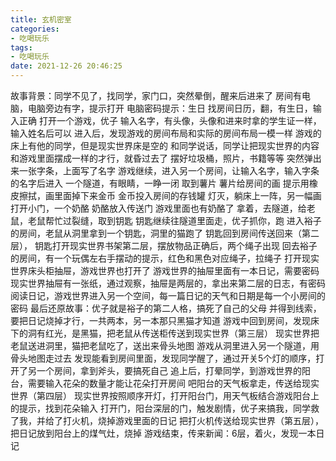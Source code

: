 ```yaml
---
title: 玄机密室
categories:
- 吃喝玩乐
tags:
- 吃喝玩乐
date: 2021-12-26 20:46:25
---
```

故事背景：同学不见了，找同学，家门口，突然晕倒，醒来后进来了
房间有电脑，电脑旁边有字，提示打开
电脑密码提示：生日
找房间日历，翻，有生日，输入正确
打开一个游戏，优子
输入名字，有头像，头像和进来时拿的学生证一样，输入姓名后可以
进入后，发现游戏的房间布局和实际的房间布局一模一样
游戏的床上有他的同学，但是现实世界床是空的
和同学说话，同学让把现实世界的内容和游戏里面摆成一样的才行，就昏过去了
摆好垃圾桶，照片，书籍等等
突然弹出来一张字条，上面写了名字
游戏继续，进入另一个房间，让输入名字，输入字条的名字后进入
一个隧道，有眼睛，一睁一闭
取到薯片
薯片给房间的画
提示用橡皮擦拭，画里面掉下来金币
金币投入房间的存钱罐
灯灭，躺床上一阵，另一幅画打开小门，一个奶酪
奶酪放入传送门
游戏里面也有奶酪了
拿着，去隧道，给老鼠，老鼠帮忙过裂缝，取到钥匙
钥匙继续往隧道里面走，优子抓你，跑
进入裕子的房间，老鼠从洞里拿到一个钥匙，洞里的猫跑了
钥匙回到房间传送回来（第二层），
钥匙打开现实世界书架第二层，摆放物品正确后，两个绳子出现
回去裕子的房间，有一个玩偶左右手摆动的提示，红色和黑色对应绳子，拉绳子
打开现实世界床头柜抽屉，游戏世界也打开了
游戏世界的抽屉里面有一本日记，需要密码
现实世界抽屉有一张纸，通过观察，抽屉是两层的，拿出来第二层的日志，有密码
阅读日记，游戏世界进入另一个空间，每一篇日记的天气和日期是每一个小房间的密码
最后还原故事：优子就是裕子的第二人格，搞死了自己的父母
并得到线索，要把日记烧掉才行，一共两本，另一本那只黑猫才知道
游戏中回到房间，发现床下的洞有红光，是黑猫，把老鼠从传送柜传送到现实世界（第三层）
现实世界把老鼠送进洞里，猫把老鼠吃了，送出来骨头地图
游戏从洞里进入另一个隧道，用骨头地图走过去
发现能看到房间里面，发现同学醒了，通过开关5个灯的顺序，打开了另一个房间，拿到斧头，要搞死自己
追上后，打晕同学，到游戏世界的阳台，需要输入花朵的数量才能让花朵打开房间
吧阳台的天气板拿走，传送给现实世界（第四层）
现实世界按照顺序开灯，打开阳台门，用天气板结合游戏阳台上的提示，找到花朵输入
打开门，阳台深层的门，触发剧情，优子来搞我，同学救了我，并给了打火机，烧掉游戏里面的日记
把打火机传送给现实世界（第五层），把日记放到阳台上的煤气灶，烧掉
游戏结束，传来新闻：6层，着火，发现一本日记